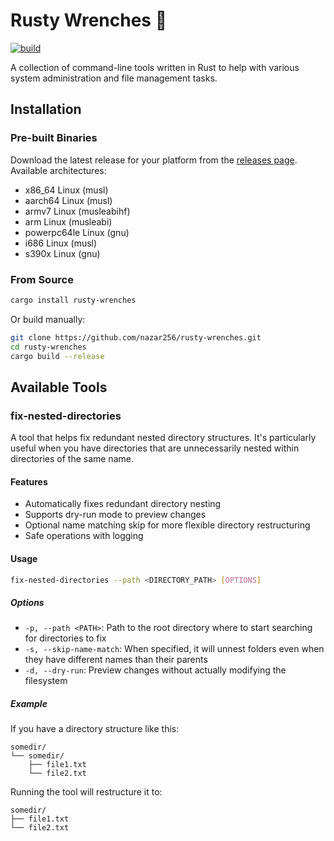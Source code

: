 # Rusty Wrenches 🔧

[![build](https://github.com/nazar256/rusty-wrenches/actions/workflows/release.yaml/badge.svg)](https://github.com/nazar256/rusty-wrenches/actions/workflows/release.yaml)

A collection of command-line tools written in Rust to help with various system administration and file management tasks.

## Installation

### Pre-built Binaries

Download the latest release for your platform from the [releases page](https://github.com/nazar256/rusty-wrenches/releases). Available architectures:

- x86_64 Linux (musl)
- aarch64 Linux (musl)
- armv7 Linux (musleabihf)
- arm Linux (musleabi)
- powerpc64le Linux (gnu)
- i686 Linux (musl)
- s390x Linux (gnu)

### From Source

```bash
cargo install rusty-wrenches
```

Or build manually:
```bash
git clone https://github.com/nazar256/rusty-wrenches.git
cd rusty-wrenches
cargo build --release
```

## Available Tools

### fix-nested-directories

A tool that helps fix redundant nested directory structures. It's particularly useful when you have directories that are unnecessarily nested within directories of the same name.

#### Features

- Automatically fixes redundant directory nesting
- Supports dry-run mode to preview changes
- Optional name matching skip for more flexible directory restructuring
- Safe operations with logging

#### Usage

```bash
fix-nested-directories --path <DIRECTORY_PATH> [OPTIONS]
```

##### Options

- `-p, --path <PATH>`: Path to the root directory where to start searching for directories to fix
- `-s, --skip-name-match`: When specified, it will unnest folders even when they have different names than their parents
- `-d, --dry-run`: Preview changes without actually modifying the filesystem

##### Example

If you have a directory structure like this:
```
somedir/
└── somedir/
    ├── file1.txt
    └── file2.txt
```

Running the tool will restructure it to:
```
somedir/
├── file1.txt
└── file2.txt
```
